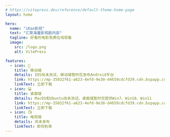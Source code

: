 ```yaml
---
# https://vitepress.dev/reference/default-theme-home-page
layout: home

hero:
  name: "iKan影视"
  text: "汇聚海量影视剧内容"
  tagline: 好看的电影免费在线观看
  image:
    src: /logo.png
    alt: VitePress

features:
  - icon: 📱
    title: 移动端
    details: IOS尚未测试，移动端暂时仅发布Android平台
    link: https://mp-35032f61-a623-4efd-9e30-d4659cdcfd39.cdn.bspapp.com/mobile/iKan.apk
    linkText: 立即下载
  - icon: 💻
    title: 桌面端
    details: MacOS和Ubuntu尚未测试，桌面端暂时仅提供Win7、Win10、Win11
    link: https://mp-35032f61-a623-4efd-9e30-d4659cdcfd39.cdn.bspapp.com/desktop/iKan影视_0.2.0_x64_zh-CN.msi
    linkText: 立即下载
  - icon: 📺
    title: 电视端
    details: 尚未发布
    linkText: 即将到来
---
```

